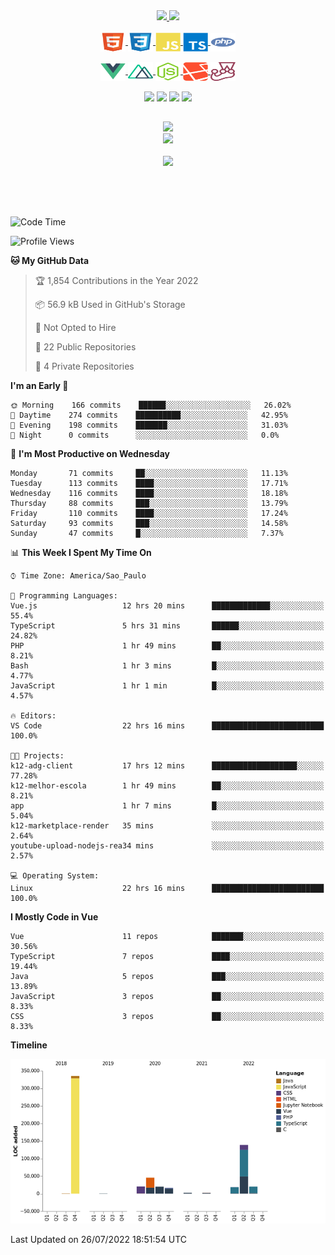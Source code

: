 <div align="center">
  <a href="https://github.com/Rodolfo-Santos">
  <img height="180em" src="https://github-readme-stats.vercel.app/api?username=Rodolfo-Santos&show_icons=true&theme=monokai&include_all_commits=true&count_private=true"/>
  <img height="180em" src="https://github-readme-stats.vercel.app/api/top-langs/?username=Rodolfo-Santos&layout=compact&langs_count=7&theme=monokai"/>
</div>
<br/>


<div align="center">
  <img align="center" alt="HTML" height="30" width="40" src="https://raw.githubusercontent.com/devicons/devicon/master/icons/html5/html5-original.svg">
  <img align="center" alt="CSS" height="30" width="40" src="https://raw.githubusercontent.com/devicons/devicon/master/icons/css3/css3-original.svg">
  <img align="center" alt="JS" height="30" width="40" src="https://raw.githubusercontent.com/devicons/devicon/master/icons/javascript/javascript-plain.svg">
  <img align="center" alt="TS" height="30" width="40" src="https://raw.githubusercontent.com/devicons/devicon/master/icons/typescript/typescript-plain.svg">
  <img align="center" alt="PHP" height="30" width="40" src="https://raw.githubusercontent.com/devicons/devicon/master/icons/php/php-plain.svg">
</div>
  
<br/>
  
<div align="center">
  <img align="center" alt="VueJS" height="30" width="40" src="https://raw.githubusercontent.com/devicons/devicon/master/icons/vuejs/vuejs-original.svg">
  <img align="center" alt="NuxtJS" height="30" width="40" src="https://raw.githubusercontent.com/devicons/devicon/master/icons/nuxtjs/nuxtjs-original.svg">
  <img align="center" alt="NodeJS" height="30" width="40" src="https://raw.githubusercontent.com/devicons/devicon/master/icons/nodejs/nodejs-plain.svg">
  <img align="center" alt="Laravel" height="30" width="40" src="https://raw.githubusercontent.com/devicons/devicon/master/icons/laravel/laravel-plain.svg">
  <img align="center" alt="Blade" height="30" width="40" src="https://raw.githubusercontent.com/devicons/devicon/master/icons/jest/jest-plain.svg">
</div>
 
<br/>
  
<div align="center"> 
  <a href="https://www.instagram.com/rodolfo.d.santos/" target="_blank"><img src="https://img.shields.io/badge/-Instagram-%23E4405F?style=for-the-badge&logo=instagram&logoColor=white" target="_blank"></a>
 <a href="https://discord.gg/7h4QC4MA" target="_blank"><img src="https://img.shields.io/badge/Discord-7289DA?style=for-the-badge&logo=discord&logoColor=white" target="_blank"></a> 
  <a href="mailto:rodolfodossantos29@gmail.com" target="_blank"><img src="https://img.shields.io/badge/-Gmail-%23333?style=for-the-badge&logo=gmail&logoColor=white"></a>
  <a href="https://www.linkedin.com/in/rodolfosantos29/" target="_blank"><img src="https://img.shields.io/badge/-LinkedIn-%230077B5?style=for-the-badge&logo=linkedin&logoColor=white" target="_blank"></a>  
</div>
  
##
 
<div align="center">
   <img height="180em" src="http://github-readme-streak-stats.herokuapp.com?user=rodolfo-santos&theme=monokai&hide_border=true&date_format=M%20j%5B%2C%20Y%5D"/>
</div>

<div align="center">
  <img src="https://github-profile-trophy.vercel.app/?username=rodolfo-santos&margin-w=10&margin-h=10&theme=monokai&column=4&no-bg=true&rank=SECRET,SSS,SS,S,A,B">
  
</div>
  
<br/>
  
<div align="center">
  <img src="https://activity-graph.herokuapp.com/graph?username=rodolfo-santos&custom_title=Rodolfo%27s%20activity%20graph&theme=monokai&hide_border=true"/>
</div>
  
##
<br/>




<br/>
  
<!--START_SECTION:waka-->
![Code Time](http://img.shields.io/badge/Code%20Time-0%20secs-blue)

![Profile Views](http://img.shields.io/badge/Profile%20Views-6-blue)

**🐱 My GitHub Data** 

> 🏆 1,854 Contributions in the Year 2022
 > 
> 📦 56.9 kB Used in GitHub's Storage 
 > 
> 🚫 Not Opted to Hire
 > 
> 📜 22 Public Repositories 
 > 
> 🔑 4 Private Repositories  
 > 
**I'm an Early 🐤** 

```text
🌞 Morning    166 commits    ██████░░░░░░░░░░░░░░░░░░░   26.02% 
🌆 Daytime    274 commits    ██████████░░░░░░░░░░░░░░░   42.95% 
🌃 Evening    198 commits    ███████░░░░░░░░░░░░░░░░░░   31.03% 
🌙 Night      0 commits      ░░░░░░░░░░░░░░░░░░░░░░░░░   0.0%

```
📅 **I'm Most Productive on Wednesday** 

```text
Monday       71 commits     ██░░░░░░░░░░░░░░░░░░░░░░░   11.13% 
Tuesday      113 commits    ████░░░░░░░░░░░░░░░░░░░░░   17.71% 
Wednesday    116 commits    ████░░░░░░░░░░░░░░░░░░░░░   18.18% 
Thursday     88 commits     ███░░░░░░░░░░░░░░░░░░░░░░   13.79% 
Friday       110 commits    ████░░░░░░░░░░░░░░░░░░░░░   17.24% 
Saturday     93 commits     ███░░░░░░░░░░░░░░░░░░░░░░   14.58% 
Sunday       47 commits     █░░░░░░░░░░░░░░░░░░░░░░░░   7.37%

```


📊 **This Week I Spent My Time On** 

```text
⌚︎ Time Zone: America/Sao_Paulo

💬 Programming Languages: 
Vue.js                   12 hrs 20 mins      █████████████░░░░░░░░░░░░   55.4% 
TypeScript               5 hrs 31 mins       ██████░░░░░░░░░░░░░░░░░░░   24.82% 
PHP                      1 hr 49 mins        ██░░░░░░░░░░░░░░░░░░░░░░░   8.21% 
Bash                     1 hr 3 mins         █░░░░░░░░░░░░░░░░░░░░░░░░   4.77% 
JavaScript               1 hr 1 min          █░░░░░░░░░░░░░░░░░░░░░░░░   4.57%

🔥 Editors: 
VS Code                  22 hrs 16 mins      █████████████████████████   100.0%

🐱‍💻 Projects: 
k12-adg-client           17 hrs 12 mins      ███████████████████░░░░░░   77.28% 
k12-melhor-escola        1 hr 49 mins        ██░░░░░░░░░░░░░░░░░░░░░░░   8.21% 
app                      1 hr 7 mins         █░░░░░░░░░░░░░░░░░░░░░░░░   5.04% 
k12-marketplace-render   35 mins             ░░░░░░░░░░░░░░░░░░░░░░░░░   2.64% 
youtube-upload-nodejs-rea34 mins             ░░░░░░░░░░░░░░░░░░░░░░░░░   2.57%

💻 Operating System: 
Linux                    22 hrs 16 mins      █████████████████████████   100.0%

```

**I Mostly Code in Vue** 

```text
Vue                      11 repos            ███████░░░░░░░░░░░░░░░░░░   30.56% 
TypeScript               7 repos             ████░░░░░░░░░░░░░░░░░░░░░   19.44% 
Java                     5 repos             ███░░░░░░░░░░░░░░░░░░░░░░   13.89% 
JavaScript               3 repos             ██░░░░░░░░░░░░░░░░░░░░░░░   8.33% 
CSS                      3 repos             ██░░░░░░░░░░░░░░░░░░░░░░░   8.33%

```


**Timeline**

![Chart not found](https://raw.githubusercontent.com/rodolfo-santos/rodolfo-santos/main/charts/bar_graph.png) 


 Last Updated on 26/07/2022 18:51:54 UTC
<!--END_SECTION:waka-->     
              
